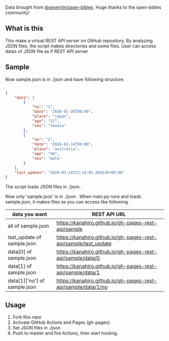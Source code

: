 Data brought from [@seven1m/open-bibles](https://github.com/seven1m/open-bibles/tree/master). Huge thanks to the open-bibles community!

## What is this
This make a virtual REST API server on GitHub repository.
By analyzing JSON files, the script makes directories and some files.
User can access datas of JSON file as if REST API server

## Sample
Now sample.json is in ./json and have following structure.

```json

{
    "data": [
        {
            "no": "1",
            "date": "2020-01-28T00:00",
            "place": "japan",
            "age": "22",
            "sex": "female"
        },
        {
            "no": "2",
            "date": "2020-02-14T00:00",
            "place": "australia",
            "age": "50",
            "sex": "male"
        }
    ],
    "last_update": "2020-03-14T23:14:01.849130+09:00"
}
```

The script loads JSON files in ./json .

Now only 'sample.json' is in ./json . When main.py runs and loads sample.json, it makes files as you can access like following.

|  data you want  |  REST API URL  |
| ---- | ---- |
|  all of sample.json  |  https://kanahiro.github.io/gh-pages-rest-api/sample  |
|  last_update of sample.json  |  https://kanahiro.github.io/gh-pages-rest-api/sample/last_update  |
|  data[0] of sample.json  |  https://kanahiro.github.io/gh-pages-rest-api/sample/data/0  |
|  data[1] of sample.json  |  https://kanahiro.github.io/gh-pages-rest-api/sample/data/1  |
|  data[1]['no'] of sample.json  |  https://kanahiro.github.io/gh-pages-rest-api/sample/data/1/no  |

## Usage
1. Fork this repo
2. Activate GitHub Actions and Pages (gh-pages)
3. Set JSON files in ./json
4. Push to master and fire Actions, then start hosting.
